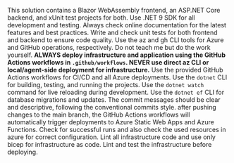 <!-- Use this file to provide workspace-specific custom instructions to Copilot. For more details, visit https://code.visualstudio.com/docs/copilot/copilot-customization#_use-a-githubcopilotinstructionsmd-file -->

This solution contains a Blazor WebAssembly frontend, an ASP.NET Core backend, and xUnit test projects for both. Use .NET 9 SDK for all development and testing.
Always check online documentation for the latest features and best practices.
Write and check unit tests for both frontend and backend to ensure code quality.
Use the az and gh CLI tools for Azure and GitHub operations, respectively.
Do not teach me but do the work yourself.
**ALWAYS deploy infrastructure and application using the GitHub Actions workflows in `.github/workflows`. NEVER use direct az CLI or local/agent-side deployment for infrastructure.**
Use the provided GitHub Actions workflows for CI/CD and all Azure deployments.
Use the `dotnet` CLI for building, testing, and running the projects.
Use the `dotnet watch` command for live reloading during development.
Use the `dotnet ef` CLI for database migrations and updates.
The commit messages should be clear and descriptive, following the conventional commits style.
after pushing changes to the main branch, the GitHub Actions workflows will automatically trigger deployments to Azure Static Web Apps and Azure Functions. 
Check for successful runs and also check the used resources in azure for correct configuration.
Lint all infrastructure code and use only bicep for infrastructure as code.
Lint and test the infrastructure before deploying.
